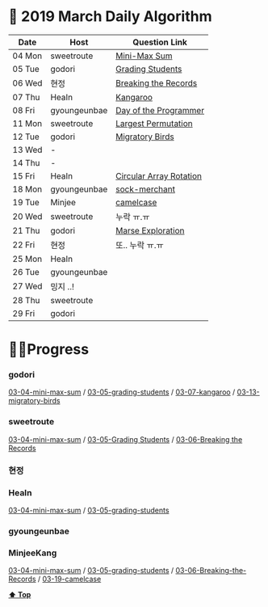 # 🌿 2019 March Daily Algorithm


| Date |  Host       |  Question Link                                                             |
|------| ----------- | -------------------------------------------------------------------------- |
|04 Mon| sweetroute | [Mini-Max Sum](https://www.hackerrank.com/challenges/mini-max-sum) |
|05 Tue| godori | [Grading Students](https://www.hackerrank.com/challenges/grading) |
|06 Wed| 현정 | [Breaking the Records](https://www.hackerrank.com/challenges/breaking-best-and-worst-records)|
|07 Thu| HeaIn | [Kangaroo](https://www.hackerrank.com/challenges/kangaroo) |
|08 Fri| gyoungeunbae | [Day of the Programmer](https://www.hackerrank.com/challenges/day-of-the-programmer) |
|11 Mon| sweetroute | [Largest Permutation](https://www.hackerrank.com/challenges/largest-permutation) |
|12 Tue| godori | [Migratory Birds](https://www.hackerrank.com/challenges/migratory-birds) |
|13 Wed| - | |
|14 Thu| - | |
|15 Fri| HeaIn | [Circular Array Rotation](https://www.hackerrank.com/challenges/circular-array-rotation) |
|18 Mon| gyoungeunbae |[sock-merchant](https://www.hackerrank.com/challenges/sock-merchant) |
|19 Tue| Minjee |[camelcase](https://www.hackerrank.com/challenges/camelcase) |
|20 Wed| sweetroute | 누락 ㅠ.ㅠ |
|21 Thu| godori | [Marse Exploration](https://www.hackerrank.com/challenges/mars-exploration)|
|22 Fri| 현정 | 또.. 누락 ㅠ.ㅠ|
|25 Mon| HeaIn | |
|26 Tue| gyoungeunbae | |
|27 Wed| 밍지 ..!     | |
|28 Thu| sweetroute | |
|29 Fri| godori | |


#  👩‍💻Progress

### godori 
[03-04-mini-max-sum](https://github.com/godori/today-algorithm/blob/master/03-04-mini-max-sum.py)
/ [03-05-grading-students](https://github.com/godori/today-algorithm/blob/master/03-05-grading-students.py)
/ [03-07-kangaroo](https://github.com/godori/today-algorithm/blob/master/03-07-kangaroo.py)
/ [03-13-migratory-birds](https://github.com/godori/today-algorithm/blob/master/03-13-migratory-birds.py)
### sweetroute
[03-04-mini-max-sum](https://sweetroute.tistory.com/entry/HackerRankCMiniMax-Sum)
/ [03-05-Grading Students](https://sweetroute.tistory.com/entry/HackerRankCMars-Exploration)
/ [03-06-Breaking the Records](https://sweetroute.tistory.com/entry/HackerRankCBreaking-the-Records)
### 현정
### HeaIn
[03-04-mini-max-sum](https://github.com/HeaIn/TodayAlgorithm/blob/master/0304MinMaxSum.java)
/ [03-05-grading-students](https://github.com/HeaIn/TodayAlgorithm/blob/master/0305GradingStudents.java)

### gyoungeunbae
### MinjeeKang
[03-04-mini-max-sum](https://github.com/MinjeeKang/devSkill/blob/master/todayAlgorithm/0304_javascriptNodeJS_MiniMaxSum.txt)
/ [03-05-grading-students](https://github.com/MinjeeKang/devSkill/blob/master/todayAlgorithm/0305_javascriptNodeJS_Grading%20Students.txt) / [03-06-Breaking-the-Records](https://github.com/MinjeeKang/devSkill/blob/master/todayAlgorithm/0306_javascriptNodeJS_BreakingtheRecords.txt) / [03-19-camelcase](https://github.com/MinjeeKang/devSkill/blob/master/todayAlgorithm/0319_javascriptNodeJS_camelcase.txt)

**[⬆ Top](#)**

